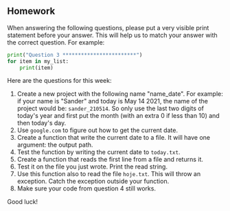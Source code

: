 Homework
-

When answering the following questions, please put a very visible print statement before your answer. This will help us to match your answer with the correct question. For example:

```Python
print("Question 3 ************************")
for item in my_list:
    print(item)
```

Here are the questions for this week:

1. Create a new project with the following name "name_date". For example: if your name is "Sander" and today is May 14 2021, the name of the project would be: `sander_210514`. So only use the last two digits of today's year and first put the month (with an extra 0 if less than 10) and then today's day.
1. Use `google.com` to figure out how to get the current date.
1. Create a function that write the current date to a file. It will have one argument: the output path.
1. Test the function by writing the current date to `today.txt`.
1. Create a function that reads the first line from a file and returns it.
1. Test it on the file you just wrote. Print the read string.
1. Use this function also to read the file `hoje.txt`. This will throw an exception. Catch the exception outside your function.
1. Make sure your code from question 4 still works.

Good luck!
